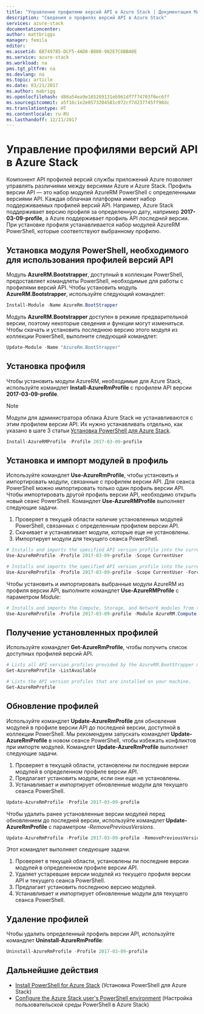```yaml
---
title: "Управление профилями версий API в Azure Stack | Документация Майкрософт"
description: "Сведения о профилях версий API в Azure Stack"
services: azure-stack
documentationcenter: 
author: mattbriggs
manager: femila
editor: 
ms.assetid: 6B749785-DCF5-4AD8-B808-982E7C6BBA0E
ms.service: azure-stack
ms.workload: na
pms.tgt_pltfrm: na
ms.devlang: na
ms.topic: article
ms.date: 03/21/2017
ms.author: mabrigg
ms.openlocfilehash: d86a54ea9e165269131eb961df7f74703f0ec6ff
ms.sourcegitcommit: a5f16c1e2e0573204581c072cf7d237745ff98dc
ms.translationtype: HT
ms.contentlocale: ru-RU
ms.lasthandoff: 12/11/2017
---
```

# <a name="manage-api-version-profiles-in-azure-stack"></a>Управление профилями версий API в Azure Stack

Компонент API профилей версий службы приложений Azure позволяет управлять различиями между версиями Azure и Azure Stack. Профиль версии API — это набор модулей AzureRM PowerShell с определенными версиями API. Каждая облачная платформа имеет набор поддерживаемых профилей версий API. Например, Azure Stack поддерживает версию профиля за определенную дату, например **2017-03-09-profile**, а Azure поддерживает профиль API *последней* версии. При установке профиля устанавливается набор модулей AzureRM PowerShell, которые соответствуют выбранному профилю.

## <a name="install-the-powershell-module-required-to-use-api-version-profiles"></a>Установка модуля PowerShell, необходимого для использования профилей версий API

Модуль **AzureRM.Bootstrapper**, доступный в коллекции PowerShell, предоставляет командлеты PowerShell, необходимые для работы с профилями версий API. Чтобы установить модуль **AzureRM.Bootstrapper**, используйте следующий командлет:

```PowerShell
Install-Module -Name AzureRm.BootStrapper
```
Модуль **AzureRM.Bootstrapper** доступен в режиме предварительной версии, поэтому некоторые сведения и функции могут измениться. Чтобы скачать и установить последнюю версию этого модуля из коллекции PowerShell, выполните следующий командлет:

```PowerShell
Update-Module -Name "AzureRm.BootStrapper"
```

## <a name="install-a-profile"></a>Установка профиля

Чтобы установить модули AzureRM, необходимые для Azure Stack, используйте командлет **Install-AzureRmProfile** с профилем API версии **2017-03-09-profile**. 

>[!NOTE]
>Модули для администратора облака Azure Stack не устанавливаются с этим профилем версии API. Их нужно устанавливать отдельно, как указано в шаге 3 статьи [Установка PowerShell для Azure Stack](azure-stack-powershell-install.md).

```PowerShell 
Install-AzureRMProfile -Profile 2017-03-09-profile
```
## <a name="install-and-import-modules-in-a-profile"></a>Установка и импорт модулей в профиль

Используйте командлет **Use-AzureRmProfile**, чтобы установить и импортировать модули, связанные с профилем версии API. Для сеанса PowerShell можно импортировать только один профиль версии API. Чтобы импортировать другой профиль версии API, необходимо открыть новый сеанс PowerShell. Командлет **Use-AzureRMProfile** выполняет следующие задачи.  
1. Проверяет в текущей области наличие установленных модулей PowerShell, связанных с определенным профилем версии API.  
2. Скачивает и устанавливает модули, которые еще не установлены.   
3. Импортирует модули для текущего сеанса PowerShell. 

```PowerShell
# Installs and imports the specified API version profile into the current PowerShell session.
Use-AzureRmProfile -Profile 2017-03-09-profile -Scope CurrentUser

# Installs and imports the specified API version profile into the current PowerShell session without any prompts.
Use-AzureRmProfile -Profile 2017-03-09-profile -Scope CurrentUser -Force
```

Чтобы установить и импортировать выбранные модули AzureRM из профиля версии API, выполните командлет **Use-AzureRMProfile** с параметром *Module*:

```PowerShell
# Installs and imports the Compute, Storage, and Network modules from the specified API version profile into your current PowerShell session.
Use-AzureRmProfile -Profile 2017-03-09-profile -Module AzureRM.Compute, AzureRM.Storage, AzureRM.Network
```

## <a name="get-the-installed-profiles"></a>Получение установленных профилей

Используйте командлет **Get-AzureRmProfile**, чтобы получить список доступных профилей версий API. 

```PowerShell
# Lists all API version profiles provided by the AzureRM.BootStrapper module.
Get-AzureRmProfile -ListAvailable 

# Lists the API version profiles that are installed on your machine.
Get-AzureRmProfile
```
## <a name="update-profiles"></a>Обновление профилей

Используйте командлет **Update-AzureRmProfile** для обновления модулей в профиле версии API до последней версии, доступной в коллекции PowerShell. Мы рекомендуем запускать командлет **Update-AzureRmProfile** в новом сеансе PowerShell, чтобы избежать конфликтов при импорте модулей. Командлет **Update-AzureRmProfile** выполняет следующие задачи.

1. Проверяет в текущей области, установлены ли последние версии модулей в определенном профиле версии API.  
2. Предлагает установить модули, если они еще не установлены.  
3. Устанавливает и импортирует обновленные модули для текущего сеанса PowerShell.  

```PowerShell
Update-AzureRmProfile -Profile 2017-03-09-profile
```

Чтобы удалить ранее установленные версии модулей перед обновлением до последней версии, используйте командлет **Update-AzureRmProfile** с параметром *-RemovePreviousVersions*.

```PowerShell 
Update-AzureRmProfile -Profile 2017-03-09-profile -RemovePreviousVersions
```

Этот командлет выполняет следующие задачи.  

1. Проверяет в текущей области, установлены ли последние версии модулей в определенном профиле версии API.  
2. Удаляет устаревшие версии модулей из текущего профиля версии API и текущего сеанса PowerShell.  
3. Предлагает установить последнюю версию модулей.  
4. Устанавливает и импортирует обновленные модули для текущего сеанса PowerShell.  
 
## <a name="uninstall-profiles"></a>Удаление профилей

Чтобы удалить определенный профиль версии API, используйте командлет **Uninstall-AzureRmProfile**:

```PowerShell 
Uninstall-AzureRmProfile -Profile 2017-03-09-profile
```

## <a name="next-steps"></a>Дальнейшие действия
* [Install PowerShell for Azure Stack](azure-stack-powershell-install.md) (Установка PowerShell для Azure Stack)
* [Configure the Azure Stack user's PowerShell environment](azure-stack-powershell-configure-user.md) (Настройка пользовательской среды PowerShell в Azure Stack)  
